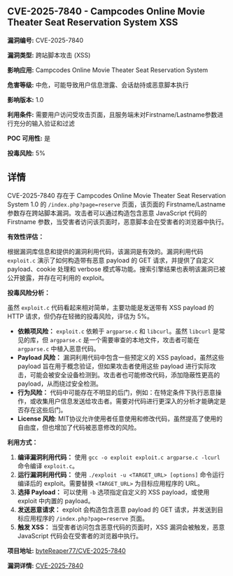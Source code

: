 ## CVE-2025-7840 - Campcodes Online Movie Theater Seat Reservation System XSS

**漏洞编号:** CVE-2025-7840

**漏洞类型:** 跨站脚本攻击 (XSS)

**影响应用:** Campcodes Online Movie Theater Seat Reservation System

**危害等级:** 中危，可能导致用户信息泄露、会话劫持或恶意脚本执行

**影响版本:** 1.0

**利用条件:** 需要用户访问受攻击页面，且服务端未对Firstname/Lastname参数进行充分的输入验证和过滤

**POC 可用性:** 是

**投毒风险:** 5%

## 详情

CVE-2025-7840 存在于 Campcodes Online Movie Theater Seat Reservation System 1.0 的 `/index.php?page=reserve` 页面，该页面的 Firstname/Lastname 参数存在跨站脚本漏洞。攻击者可以通过构造包含恶意 JavaScript 代码的 Firstname 参数，当受害者访问该页面时，恶意脚本会在受害者的浏览器中执行。

**有效性评估：**

根据漏洞库信息和提供的漏洞利用代码，该漏洞是有效的。漏洞利用代码 `exploit.c` 演示了如何构造带有恶意 payload 的 GET 请求，并提供了自定义 payload、cookie 处理和 verbose 模式等功能。搜索引擎结果也表明该漏洞已被公开披露，并存在可利用的 exploit。

**投毒风险分析：**

虽然 `exploit.c` 代码看起来相对简单，主要功能是发送带有 XSS payload 的 HTTP 请求，但仍存在轻微的投毒风险，评估为 5%。
*   **依赖项风险：** `exploit.c` 依赖于 `argparse.c` 和 `libcurl`。虽然 `libcurl` 是常见的库，但 `argparse.c` 是一个需要审查的本地文件，攻击者可能在 `argparse.c` 中植入恶意代码。
*   **Payload 风险：** 漏洞利用代码中包含一些预定义的 XSS payload，虽然这些 payload 旨在用于概念验证，但如果攻击者使用这些 payload 进行实际攻击，可能会被安全设备检测到。攻击者也可能修改代码，添加隐蔽性更高的 payload，从而绕过安全检测。
*   **行为风险：** 代码中可能存在不明显的后门，例如：在特定条件下执行恶意操作，或收集用户信息发送给攻击者。需要对代码进行更深入的分析才能确定是否存在这些后门。
*   **License 风险**: MIT协议允许使用者任意使用和修改代码，虽然提高了使用的自由度，但也增加了代码被恶意修改的风险。

**利用方式：**

1.  **编译漏洞利用代码：** 使用 `gcc -o exploit exploit.c argparse.c -lcurl` 命令编译 `exploit.c`。
2.  **运行漏洞利用代码：** 使用 `./exploit -u <TARGET_URL> [options]` 命令运行编译后的 exploit。需要替换 `<TARGET_URL>` 为目标应用程序的 URL。
3.  **选择 Payload：** 可以使用 `-b` 选项指定自定义的 XSS payload，或使用 exploit 中内置的 payload。
4.  **发送恶意请求：** exploit 会构造包含恶意 payload 的 GET 请求，并发送到目标应用程序的 `/index.php?page=reserve` 页面。
5.  **触发 XSS：** 当受害者访问包含恶意代码的页面时，XSS 漏洞会被触发，恶意 JavaScript 代码会在受害者的浏览器中执行。

**项目地址:** [byteReaper77/CVE-2025-7840](https://github.com/byteReaper77/CVE-2025-7840)

**漏洞详情:** [CVE-2025-7840](https://nvd.nist.gov/vuln/detail/CVE-2025-7840)